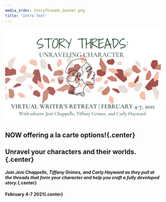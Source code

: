 ```yaml
---
media_order: StoryThreads_banner.png
title: 'Intro Text'
---
```


![Story Threads Logo](StoryThreads_banner.png)

## NOW offering a la carte options!{.center}

## Unravel your characters and their worlds.{.center}

#### _Join Jeni Chappelle, Tiffany Grimes, and Carly Hayward as they pull at the threads that form your character and help you craft a fully developed story._{.center}

#### February 4-7 2021{.center}
